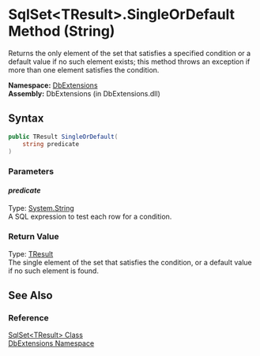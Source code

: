 SqlSet&lt;TResult>.SingleOrDefault Method (String)
==================================================
Returns the only element of the set that satisfies a specified condition or a default value if no such element exists; this method throws an exception if more than one element satisfies the condition.

**Namespace:** [DbExtensions][1]  
**Assembly:** DbExtensions (in DbExtensions.dll)

Syntax
------

```csharp
public TResult SingleOrDefault(
	string predicate
)
```

### Parameters

#### *predicate*
Type: [System.String][2]  
A SQL expression to test each row for a condition.

### Return Value
Type: [TResult][3]  
The single element of the set that satisfies the condition, or a default value if no such element is found.

See Also
--------

### Reference
[SqlSet&lt;TResult> Class][3]  
[DbExtensions Namespace][1]  

[1]: ../README.md
[2]: http://msdn.microsoft.com/en-us/library/s1wwdcbf
[3]: README.md